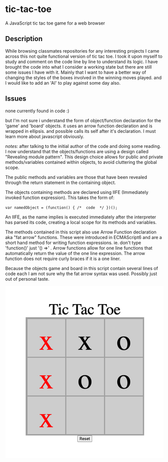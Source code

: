 # tic-tac-toe

A JavaScript tic tac toe game for a web browser

## Description
While browsing classmates repositories for any interesting projects I came across this not quite functional version of tic tac toe. I took it upon myself to study and comment on the code line by line to understand its logic. I have brought the code into what I consider a working state but there are still some issues I have with it. Mainly that I want to have a better way of changing the styles of the boxes involved in the winning moves played. and I would like to add an 'AI' to play against some day also.

## Issues
none currently found in code :)

but I'm not sure i understand the form of object/function declaration for the 'game' and 'board' objects. it uses an arrow function declaration and is wrapped in ellipsis. and possible calls its self after it's declaration.  I must learn more about javascript obviously.

*notes:* after talking to the initial author of the code and doing some reading. I now understand that the objects/functions are using a design called "Revealing module pattern". This design choice allows for public and private methods/variables contained within objects, to avoid cluttering the global scope.

The public methods and variables are those that have been revealed through the return statement in the containing object.

The objects containing methods are declared using IIFE (Immediately invoked function expression). This takes the form of: 

` var namedObject = (function() { /*  code  */ })(); `

An IIFE, as the name implies is executed immediately after the interpreter has parsed its code, creating a local scope for its methods and variables.

The methods contained in this script also use Arrow Function declaration aka "fat arrow" functions. These were introduced in ECMAScript6 and are a short hand method for writing function expressions. ie. don't type 'function()' just '() =>' . Arrow functions allow for one line functions that automatically return the value of the one line expression. The arrow function does not require curly braces if it is a one liner.

Because the objects game and board in this script contain several lines of code each I am not sure why the fat arrow syntax was used. Possibly just out of personal taste.

![The game being a good boy!](./assets/images/app-screenshot.png)
